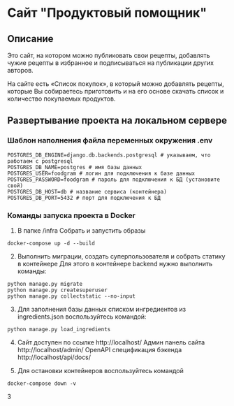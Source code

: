 # Сайт "Продуктовый помощник"

## Описание

Это сайт, на котором можно публиковать свои рецепты, добавлять чужие рецепты в избранное и подписываться на публикации других авторов. 

На сайте есть «Список покупок», в который можно добавлять рецепты, которые Вы собираетесь приготовить и на его основе скачать список и количество покупаемых продуктов.

## Развертывание проекта на локальном сервере

### Шаблон наполнения файла переменных окружения .env
```
POSTGRES_DB_ENGINE=django.db.backends.postgresql # указываем, что работаем с postgresql
POSTGRES_DB_NAME=postgres # имя базы данных
POSTGRES_USER=foodgram # логин для подключения к базе данных
POSTGRES_PASSWORD=foodgram # пароль для подключения к БД (установите свой)
POSTGRES_DB_HOST=db # название сервиса (контейнера)
POSTGRES_DB_PORT=5432 # порт для подключения к БД 
```

### Команды запуска проекта в Docker

1. В папке /infra Собрать и запустить образы
```
docker-compose up -d --build
```
2. Выполнить миграции, создать суперпользователя и собрать статику в контейнере
Для этого в контейнере backend нужно выполнить команды:
```
python manage.py migrate
python manage.py createsuperuser
python manage.py collectstatic --no-input
```
3. Для заполнения базы данных списком ингредиентов из ingredients.json воспользуйтесь командой:
```
python manage.py load_ingredients
```
4. Сайт доступен по ссылке http://localhost/
Админ панель сайта http://localhost/admin/
OpenAPI спецификация бэкенда http://localhost/api/docs/

5. Для остановки контейнеров воспользуйтесь командой
```
docker-compose down -v
```
3